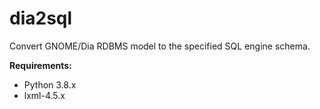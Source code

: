 # dia2sql
Convert GNOME/Dia RDBMS model to the specified SQL engine schema.


**Requirements:**
- Python 3.8.x
- lxml-4.5.x